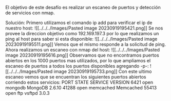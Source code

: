 El objetivo de este desafío es realizar un escaneo de puertos y detección de servicios con nmap. 

Solución:
Primero utilizamos el comando ip add para verificar el ip de nuestro host:
![[../../../Images/Pasted image 20230919195421.png]]
Se nos provee la direccion objetivo como 192.169.197.3 por lo que realizamos un ping al host para saber si esta disponible:
![[../../../Images/Pasted image 20230919195511.png]]
Vemos que el mismo responde a la solicitud de ping.
Ahora realizamos un escaneo con nmap del host:
![[../../../Images/Pasted image 20230919195616.png]]
Observamos que no encontramos puertos abiertos en los 1000 puertos mas utilizados, por lo que ampliamos el escaneo de puertos a todos los puertos disponibles agregando -p-:
![[../../../Images/Pasted image 20230919195733.png]]
Con este ultimo escaneo vemos que se encuentran los siguientes puertos abiertos corriendo estos servicios:
PORT       STATE    SERVICE        VERSION
6421         open    mongodb      MongoDB 2.6.10
41288       open    memcached  Memcached
55413       open    ftp                 vsftpd 3.0.3